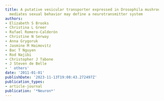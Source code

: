 ```yaml
---
title: A putative vesicular transporter expressed in Drosophila mushroom bodies that
  mediates sexual behavior may define a neurotransmitter system
authors:
- Elizabeth S Brooks
- Christina L Greer
- Rafael Romero-Calderón
- Christine N Serway
- Anna Grygoruk
- Jasmine M Haimovitz
- Bac T Nguyen
- Rod Najibi
- Christopher J Tabone
- J Steven de Belle
- ' others'
date: '2011-01-01'
publishDate: '2023-11-13T19:08:43.272497Z'
publication_types:
- article-journal
publication: '*Neuron*'
---
```

